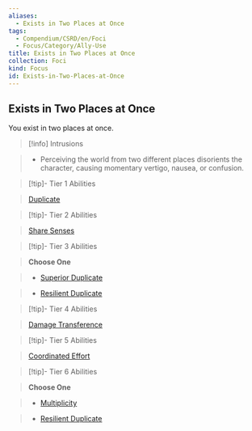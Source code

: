 ```yaml
---
aliases:
  - Exists in Two Places at Once
tags:
  - Compendium/CSRD/en/Foci
  - Focus/Category/Ally-Use
title: Exists in Two Places at Once
collection: Foci
kind: Focus
id: Exists-in-Two-Places-at-Once
---
```

## Exists in Two Places at Once    
You exist in two places at once.    
  
>[!info] Intrusions    
>- Perceiving the world from two different places disorients the character, causing momentary vertigo, nausea, or confusion.    
  
  
>[!tip]- Tier 1 Abilities    
> [Duplicate](Duplicate.md)    
  
  
>[!tip]- Tier 2 Abilities    
> [Share Senses](Share-Senses.md)    
  
  
>[!tip]- Tier 3 Abilities    
> **Choose One**    
>- [Superior Duplicate](Superior-Duplicate.md)    
>- [Resilient Duplicate](Resilient-Duplicate.md)    
  
  
>[!tip]- Tier 4 Abilities    
> [Damage Transference](Damage-Transference.md)    
  
  
>[!tip]- Tier 5 Abilities    
> [Coordinated Effort](Coordinated-Effort.md)    
  
  
>[!tip]- Tier 6 Abilities    
> **Choose One**    
>- [Multiplicity](Multiplicity.md)    
>- [Resilient Duplicate](Resilient-Duplicate.md)
